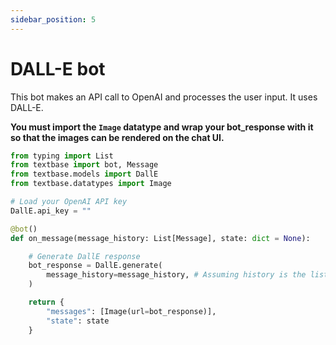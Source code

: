```yaml
---
sidebar_position: 5
---
```


# DALL-E bot
This bot makes an API call to OpenAI and processes the user input. It uses DALL-E.

**You must import the `Image` datatype and wrap your bot_response with it so that the images can be rendered on the chat UI.**
```py
from typing import List
from textbase import bot, Message
from textbase.models import DallE
from textbase.datatypes import Image

# Load your OpenAI API key
DallE.api_key = ""

@bot()
def on_message(message_history: List[Message], state: dict = None):

    # Generate DallE response
    bot_response = DallE.generate(
        message_history=message_history, # Assuming history is the list of user messages
    )

    return {
        "messages": [Image(url=bot_response)],
        "state": state
    }
```